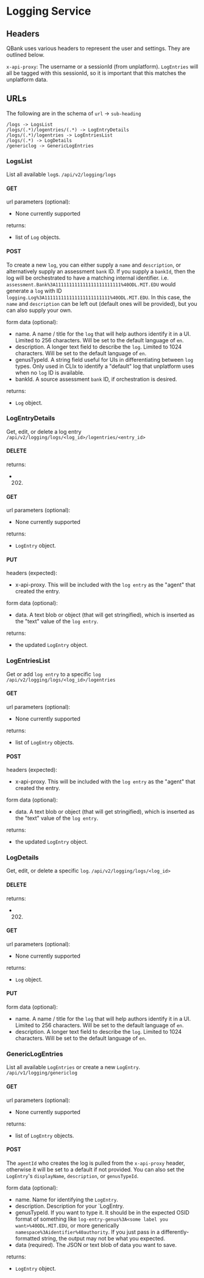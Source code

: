 # Logging Service

## Headers

QBank uses various headers to represent the user and settings. They are outlined below.

`x-api-proxy`: The username or a sessionId (from unplatform). `LogEntries` will all be tagged
               with this sessionId, so it is important that this matches the
               unplatform data.

## URLs

The following are in the schema of `url` -> `sub-heading`

```
/logs -> LogsList
/logs/(.*)/logentries/(.*) -> LogEntryDetails
/logs/(.*)/logentries -> LogEntriesList
/logs/(.*) -> LogDetails
/genericlog -> GenericLogEntries
```

### LogsList

List all available `log`s.
`/api/v2/logging/logs`

#### GET

url parameters (optional):
  - None currently supported

returns:
  - list of `Log` objects.

#### POST

To create a new `log`, you can either supply a `name` and `description`,
or alternatively supply an assessment `bank` ID. If you supply a `bankId`,
then the log will be orchestrated to have a matching internal identifier.
i.e. `assessment.Bank%3A111111111111111111111111%40ODL.MIT.EDU` would
generate a `log` with ID `logging.Log%3A111111111111111111111111%40ODL.MIT.EDU`.
In this case, the `name` and `description` can be left out (default ones
will be provided), but you can also supply your own.

form data (optional):
  - name. A name / title for the `log` that will help authors identify it in a UI. Limited
          to 256 characters. Will be set to the default language of `en`.
  - description. A longer text field to describe the `log`. Limited to 1024 characters.
                 Will be set to the default language of `en`.
  - genusTypeId. A string field useful for UIs in differentiating between `log` types. Only
                 used in CLIx to identify a "default" log that unplatform uses
                 when no `log` ID is available.
  - bankId. A source assessment `bank` ID, if orchestration is desired.

returns:
  - `Log` object.

### LogEntryDetails

Get, edit, or delete a log entry
`/api/v2/logging/logs/<log_id>/logentries/<entry_id>`

#### DELETE

returns:
  - 202.

#### GET

url parameters (optional):
  - None currently supported

returns:
  - `LogEntry` object.

#### PUT

headers (expected):
  - x-api-proxy. This will be included with the `log entry` as the "agent" that created the
                 entry.

form data (optional):
  - data. A text blob or object (that will get stringified), which is inserted
          as the "text" value of the `log entry`.

returns:
  - the updated `LogEntry` object.

### LogEntriesList

Get or add `log entry` to a specific `log`
`/api/v2/logging/logs/<log_id>/logentries`

#### GET

url parameters (optional):
  - None currently supported

returns:
  - list of `LogEntry` objects.

#### POST

headers (expected):
  - x-api-proxy. This will be included with the `log entry` as the "agent" that created the
                 entry.

form data (optional):
  - data. A text blob or object (that will get stringified), which is inserted
          as the "text" value of the `log entry`.

returns:
  - the updated `LogEntry` object.

### LogDetails

Get, edit, or delete a specific `log`.
`/api/v2/logging/logs/<log_id>`

#### DELETE

returns:
  - 202.

#### GET

url parameters (optional):
  - None currently supported

returns:
  - `Log` object.

#### PUT

form data (optional):
  - name. A name / title for the `log` that will help authors identify it in a UI. Limited
          to 256 characters. Will be set to the default language of `en`.
  - description. A longer text field to describe the `log`. Limited to 1024 characters.
                 Will be set to the default language of `en`.


### GenericLogEntries

List all available `LogEntries` or create a new `LogEntry`.
`/api/v1/logging/genericlog`

#### GET

url parameters (optional):
  - None currently supported

returns:
  - list of `LogEntry` objects.

#### POST

The `agentId` who creates the log is pulled from the `x-api-proxy` header, otherwise
it will be set to a default if not provided. You can also set the `LogEntry`'s
`displayName`, `description`, or `genusTypeId`.

form data (optional):
  - name. Name for identifying the `LogEntry`.
  - description. Description for your `LogEntry.
  - genusTypeId. If you want to type it. It should be in the expected OSID format of
                 something like `log-entry-genus%3A<some label you want>%40ODL.MIT.EDU`,
                 or more generically `namespace%3Aidentifier%40authority`. If you just pass
                 in a differently-formatted string, the output may not be what you expected.
  - data (required). The JSON or text blob of data you want to save.

returns:
  - `LogEntry` object.
